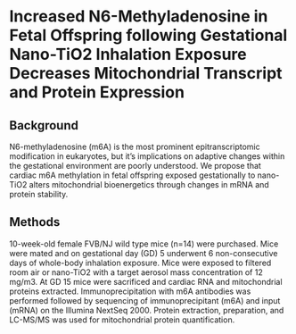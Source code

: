 # Increased N6-Methyladenosine in Fetal Offspring following Gestational Nano-TiO2 Inhalation Exposure Decreases Mitochondrial Transcript and Protein Expression

## Background
N6-methyladenosine (m6A) is the most prominent epitranscriptomic modification in eukaryotes, but it’s implications on adaptive changes within the gestational environment are poorly understood. We propose that cardiac m6A methylation in fetal offspring exposed gestationally to nano-TiO2 alters mitochondrial bioenergetics through changes in mRNA and protein stability.

## Methods
10-week-old female FVB/NJ wild type mice (n=14) were purchased. Mice were mated and on gestational day (GD) 5 underwent 6 non-consecutive days of whole-body inhalation exposure. Mice were exposed to filtered room air or nano-TiO2 with a target aerosol mass concentration of 12 mg/m3. At GD 15 mice were sacrificed and cardiac RNA and mitochondrial proteins extracted. Immunoprecipitation with m6A antibodies was performed followed by sequencing of immunoprecipitant (m6A) and input (mRNA) on the Illumina NextSeq 2000. Protein extraction, preparation, and LC-MS/MS was used for mitochondrial protein quantification.
